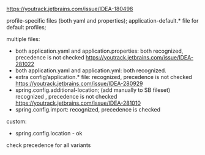 https://youtrack.jetbrains.com/issue/IDEA-180498

profile-specific files (both yaml and properties);
application-default.* file for default profiles;

multiple files:
- both application.yaml and application.properties: 
  both recognized, precedence is not checked https://youtrack.jetbrains.com/issue/IDEA-281022
- both application.yaml and application.yml:
  both recognized. 
- extra config/application.* file:
    recognized, precedence is not checked https://youtrack.jetbrains.com/issue/IDEA-280929
- spring.config.additional-location; (add manually to SB fileset)
    recognized , precedence is not checked https://youtrack.jetbrains.com/issue/IDEA-281010
- spring.config.import:
    recognized, precedence is checked

custom:
- spring.config.location - ok

check precedence for all variants

